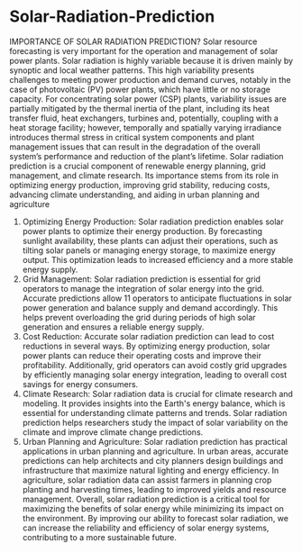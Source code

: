# Solar-Radiation-Prediction
IMPORTANCE OF SOLAR RADIATION 
PREDICTION?
Solar resource forecasting is very important for the operation and management of solar 
power plants. Solar radiation is highly variable because it is driven mainly by synoptic 
and local weather patterns. This high variability presents challenges to meeting power 
production and demand curves, notably in the case of photovoltaic (PV) power plants, 
which have little or no storage capacity. For concentrating solar power (CSP) plants, 
variability issues are partially mitigated by the thermal inertia of the plant, including its 
heat transfer fluid, heat exchangers, turbines and, potentially, coupling with a heat 
storage facility; however, temporally and spatially varying irradiance introduces thermal 
stress in critical system components and plant management issues that can result in the 
degradation of the overall system’s performance and reduction of the plant’s lifetime. 
Solar radiation prediction is a crucial component of renewable energy planning, grid 
management, and climate research. Its importance stems from its role in optimizing 
energy production, improving grid stability, reducing costs, advancing climate 
understanding, and aiding in urban planning and agriculture
1. Optimizing Energy Production: Solar radiation prediction enables solar power 
plants to optimize their energy production. By forecasting sunlight availability, these 
plants can adjust their operations, such as tilting solar panels or managing energy 
storage, to maximize energy output. This optimization leads to increased efficiency and 
a more stable energy supply.
2. Grid Management: Solar radiation prediction is essential for grid operators to 
manage the integration of solar energy into the grid. Accurate predictions allow 
11
operators to anticipate fluctuations in solar power generation and balance supply and 
demand accordingly. This helps prevent overloading the grid during periods of high 
solar generation and ensures a reliable energy supply.
3. Cost Reduction: Accurate solar radiation prediction can lead to cost reductions in 
several ways. By optimizing energy production, solar power plants can reduce their 
operating costs and improve their profitability. Additionally, grid operators can avoid 
costly grid upgrades by efficiently managing solar energy integration, leading to overall 
cost savings for energy consumers.
4. Climate Research: Solar radiation data is crucial for climate research and modeling. 
It provides insights into the Earth's energy balance, which is essential for understanding 
climate patterns and trends. Solar radiation prediction helps researchers study the impact 
of solar variability on the climate and improve climate change predictions.
5. Urban Planning and Agriculture: Solar radiation prediction has practical 
applications in urban planning and agriculture. In urban areas, accurate predictions can 
help architects and city planners design buildings and infrastructure that maximize 
natural lighting and energy efficiency. In agriculture, solar radiation data can assist 
farmers in planning crop planting and harvesting times, leading to improved yields and 
resource management.
Overall, solar radiation prediction is a critical tool for maximizing the benefits of solar 
energy while minimizing its impact on the environment. By improving our ability to 
forecast solar radiation, we can increase the reliability and efficiency of solar energy 
systems, contributing to a more sustainable future.
